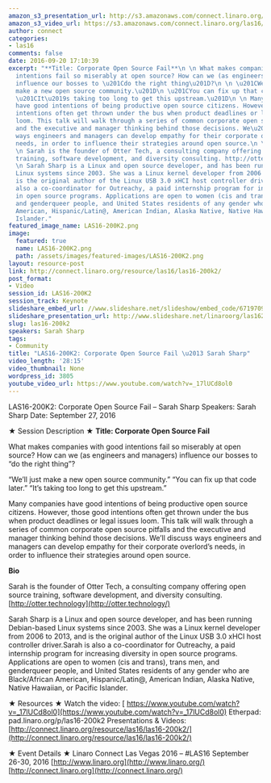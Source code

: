 ```yaml
---
amazon_s3_presentation_url: http://s3.amazonaws.com/connect.linaro.org/las16/Presentations/Tuesday/LAS16-200K2-%20corporate-foss-fail-sarah-sharp-notes.pdf
amazon_s3_video_url: https://s3.amazonaws.com/connect.linaro.org/las16/Videos/Tuesday/LAS16-200K2-%20Keynote-%20Corporate%20Open%20Source%20Fail%20Sarah%20Sharp.mp4
author: connect
categories:
- las16
comments: false
date: 2016-09-20 17:10:39
excerpt: "**Title: Corporate Open Source Fail**\n \n What makes companies with good
  intentions fail so miserably at open source? How can we (as engineers and managers)
  influence our bosses to \u201Cdo the right thing\u201D?\n \n \u201CWe\u2019ll just
  make a new open source community.\u201D\n \u201CYou can fix up that code later.\u201D\n
  \u201CIt\u2019s taking too long to get this upstream.\u201D\n \n Many companies
  have good intentions of being productive open source citizens. However, those good
  intentions often get thrown under the bus when product deadlines or legal issues
  loom. This talk will walk through a series of common corporate open source pitfalls
  and the executive and manager thinking behind those decisions. We\u2019ll discuss
  ways engineers and managers can develop empathy for their corporate overlord\u2019s
  needs, in order to influence their strategies around open source.\n \n **Bio**\n
  \n Sarah is the founder of Otter Tech, a consulting company offering open source
  training, software development, and diversity consulting. http://otter.technology\n
  \n Sarah Sharp is a Linux and open source developer, and has been running Debian-based
  Linux systems since 2003. She was a Linux kernel developer from 2006 to 2013, and
  is the original author of the Linux USB 3.0 xHCI host controller driver.Sarah is
  also a co-coordinator for Outreachy, a paid internship program for increasing diversity
  in open source programs. Applications are open to women (cis and trans), trans men,
  and genderqueer people, and United States residents of any gender who are Black/African
  American, Hispanic/Latin@, American Indian, Alaska Native, Native Hawaiian, or Pacific
  Islander."
featured_image_name: LAS16-200K2.png
image:
  featured: true
  name: LAS16-200K2.png
  path: /assets/images/featured-images/LAS16-200K2.png
layout: resource-post
link: http://connect.linaro.org/resource/las16/las16-200k2/
post_format:
- Video
session_id: LAS16-200K2
session_track: Keynote
slideshare_embed_url: //www.slideshare.net/slideshow/embed_code/67197092
slideshare_presentation_url: http://www.slideshare.net/linaroorg/las16200k2-corporate-open-source-fail-sarah-sharp
slug: las16-200k2
speakers: Sarah Sharp
tags:
- Community
title: "LAS16-200K2: Corporate Open Source Fail \u2013 Sarah Sharp"
video_length: '28:15'
video_thumbnail: None
wordpress_id: 3805
youtube_video_url: https://www.youtube.com/watch?v=_17lUCd8ol0
---
```


LAS16-200K2: Corporate Open Source Fail – Sarah Sharp
Speakers: Sarah Sharp
Date: September 27, 2016

★ Session Description ★
**Title: Corporate Open Source Fail**

What makes companies with good intentions fail so miserably at open source? How can we (as engineers and managers) influence our bosses to “do the right thing”?

“We’ll just make a new open source community.”
“You can fix up that code later.”
“It’s taking too long to get this upstream.”

Many companies have good intentions of being productive open source citizens. However, those good intentions often get thrown under the bus when product deadlines or legal issues loom. This talk will walk through a series of common corporate open source pitfalls and the executive and manager thinking behind those decisions. We’ll discuss ways engineers and managers can develop empathy for their corporate overlord’s needs, in order to influence their strategies around open source.

**Bio**

Sarah is the founder of Otter Tech, a consulting company offering open source training, software development, and diversity consulting. [http://otter.technology](http://otter.technology/)

Sarah Sharp is a Linux and open source developer, and has been running Debian-based Linux systems since 2003. She was a Linux kernel developer from 2006 to 2013, and is the original author of the Linux USB 3.0 xHCI host controller driver.Sarah is also a co-coordinator for Outreachy, a paid internship program for increasing diversity in open source programs. Applications are open to women (cis and trans), trans men, and genderqueer people, and United States residents of any gender who are Black/African American, Hispanic/Latin@, American Indian, Alaska Native, Native Hawaiian, or Pacific Islander.

★ Resources ★
Watch the video: [ https://www.youtube.com/watch?v=_17lUCd8ol0](https://www.youtube.com/watch?v=_17lUCd8ol0)
Etherpad: pad.linaro.org/p/las16-200k2
Presentations & Videos: [http://connect.linaro.org/resource/las16/las16-200k2/](http://connect.linaro.org/resource/las16/las16-200k2/)

★ Event Details ★
Linaro Connect Las Vegas 2016 – #LAS16
September 26-30, 2016
[http://www.linaro.org](http://www.linaro.org/)
[http://connect.linaro.org](http://connect.linaro.org/)
